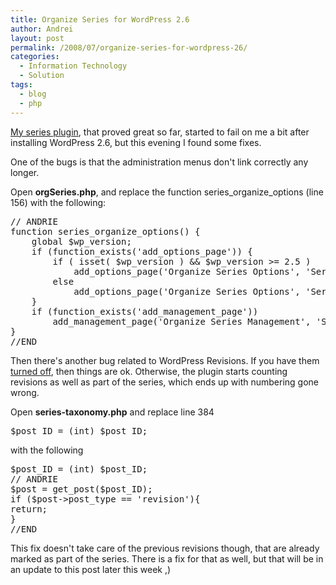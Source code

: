 ```yaml
---
title: Organize Series for WordPress 2.6
author: Andrei
layout: post
permalink: /2008/07/organize-series-for-wordpress-26/
categories:
  - Information Technology
  - Solution
tags:
  - blog
  - php
---
```

[My series plugin][1], that proved great so far, started to fail on me a bit after installing WordPress 2.6, but this evening I found some fixes.

One of the bugs is that the administration menus don't link correctly any longer.

Open **orgSeries.php**, and replace the function series\_organize\_options (line 156) with the following:



<pre name="code" class="php:firstline[156]">// ANDRIE
function series_organize_options() {
	global $wp_version;
	if (function_exists('add_options_page')) {
		if ( isset( $wp_version ) && $wp_version &gt;= 2.5 )
			add_options_page('Organize Series Options', 'Series Options', 9, SERIES_DIR . '/' . 'orgSeries-options-new.php');
		else
			add_options_page('Organize Series Options', 'Series Options', 9, SERIES_DIR . '/' . 'orgSeries-options.php');
	}
	if (function_exists('add_management_page'))
		add_management_page('Organize Series Management', 'Series', 9, SERIES_DIR . '/' . 'orgSeries-manage.php');
}
//END</pre>

Then there's another bug related to WordPress Revisions. If you have them [turned off][2], then things are ok. Otherwise, the plugin starts counting revisions as well as part of the series, which ends up with numbering gone wrong.

Open **series-taxonomy.php** and replace line 384

<pre name="code" class="php:firstline[384]">$post_ID = (int) $post_ID;</pre>

with the following

<pre name="code" class="php:firstline[384]">$post_ID = (int) $post_ID;
// ANDRIE
$post = get_post($post_ID);
if ($post-&gt;post_type == 'revision'){
return;
}
//END</pre>

This fix doesn't take care of the previous revisions though, that are already marked as part of the series. There is a fix for that as well, but that will be in an update to this post later this week ,)

 [1]: http://unfoldingneurons.com/neurotic-plugins/organize-series-wordpress-plugin
 [2]: http://blog.andreineculau.com/2008/07/delete-wordpress-26-revisions/